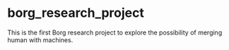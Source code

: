 # borg_research_project
This is the first Borg research project to explore the possibility of merging human with machines. 
